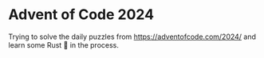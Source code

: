 # Advent of Code 2024
Trying to solve the daily puzzles from https://adventofcode.com/2024/ and learn some Rust 🦀 in the process.
